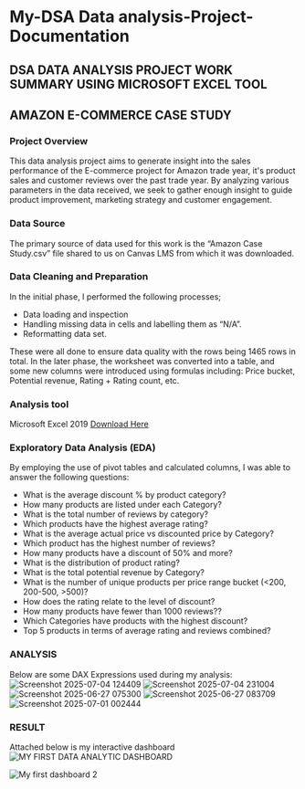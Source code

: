 # My-DSA Data analysis-Project-Documentation
## DSA DATA ANALYSIS PROJECT WORK SUMMARY USING MICROSOFT EXCEL TOOL
## AMAZON E-COMMERCE CASE STUDY
### Project Overview
This data analysis project aims to generate insight into the sales performance of the E-commerce project for Amazon trade year, it's product sales and customer reviews over the past trade year. By analyzing various parameters in the data received, we seek to gather enough insight to guide product improvement, marketing strategy and customer engagement.
### Data Source
The primary source of data used for this work is the “Amazon Case Study.csv” file shared to us on Canvas LMS from which it was downloaded.
### Data Cleaning and Preparation
In the initial phase, I performed the following processes;
- Data loading and inspection
- Handling missing data in cells and labelling them as “N/A”.
- Reformatting data set.

These were all done to ensure data quality with the rows being 1465 rows in total.
In the later phase, the worksheet was converted into a table, and some new columns were introduced using formulas including:
Price bucket, Potential revenue, Rating + Rating count, etc.

### Analysis tool
Microsoft Excel 2019 [Download Here](https://www.microsoft.com/en-us/microsoft-365/download-office)

### Exploratory Data Analysis (EDA)
By employing the use of pivot tables and calculated columns, I was able to answer the following questions:
- What is the average discount % by product category?
-  How many products are listed under each Category?
- What is the total number of reviews by category?
- Which products have the highest average rating?
- What is the average actual price vs discounted price by Category?
- Which product has the highest number of reviews?
- How many products have a discount of 50% and more?
- What is the distribution of product rating?
- What is the total potential revenue by Category?
- What is the number of unique products per price range bucket (<200, 200-500, >500)?
- How does the rating relate to the level of discount?
- How many products have fewer than 1000 reviews??
- Which Categories have products with the highest discount?
- Top 5 products in terms of average rating and reviews combined?

### ANALYSIS
Below are some DAX Expressions used during my analysis:
![Screenshot 2025-07-04 124409](https://github.com/user-attachments/assets/659543c0-3022-463a-a44c-d1ba8ccbabda)
![Screenshot 2025-07-04 231004](https://github.com/user-attachments/assets/ca24dca3-2340-42f0-ae87-8141ba49555b)
![Screenshot 2025-06-27 075300](https://github.com/user-attachments/assets/66e37907-05dd-4d06-af75-525bc413d77f)
![Screenshot 2025-06-27 083709](https://github.com/user-attachments/assets/31d5b5f2-145c-4b49-96a0-170a3a65f9c3)
![Screenshot 2025-07-01 002444](https://github.com/user-attachments/assets/ce790fb0-49f3-4141-a1d6-4310817e1a7d)

### RESULT 

Attached below is my interactive dashboard
![MY FIRST DATA ANALYTIC DASHBOARD](https://github.com/user-attachments/assets/336c0b48-ba71-4e1f-abc5-a5d18387cad0)



![My first dashboard 2](https://github.com/user-attachments/assets/74161171-9a49-4467-a184-186e32424f37)
